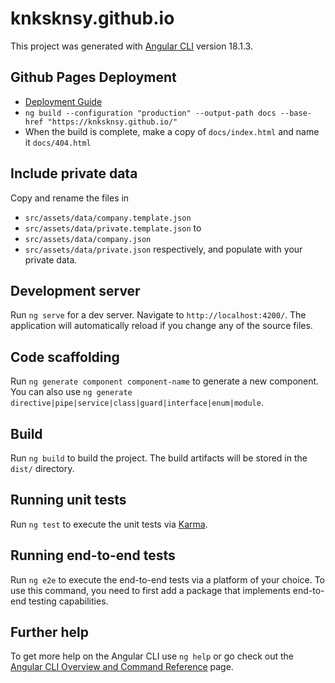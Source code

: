 # knksknsy.github.io

This project was generated with [Angular CLI](https://github.com/angular/angular-cli) version 18.1.3.

## Github Pages Deployment

- [Deployment Guide](https://angular.io/guide/deployment#deploy-to-github-pages)
- `ng build --configuration "production" --output-path docs --base-href "https://knksknsy.github.io/"`
- When the build is complete, make a copy of `docs/index.html` and name it `docs/404.html`

## Include private data
Copy and rename the files in 
- `src/assets/data/company.template.json`
- `src/assets/data/private.template.json`
to
- `src/assets/data/company.json`
- `src/assets/data/private.json`
respectively, and populate with your private data.

## Development server

Run `ng serve` for a dev server. Navigate to `http://localhost:4200/`. The application will automatically reload if you change any of the source files.

## Code scaffolding

Run `ng generate component component-name` to generate a new component. You can also use `ng generate directive|pipe|service|class|guard|interface|enum|module`.

## Build

Run `ng build` to build the project. The build artifacts will be stored in the `dist/` directory.

## Running unit tests

Run `ng test` to execute the unit tests via [Karma](https://karma-runner.github.io).

## Running end-to-end tests

Run `ng e2e` to execute the end-to-end tests via a platform of your choice. To use this command, you need to first add a package that implements end-to-end testing capabilities.

## Further help

To get more help on the Angular CLI use `ng help` or go check out the [Angular CLI Overview and Command Reference](https://angular.dev/tools/cli) page.
